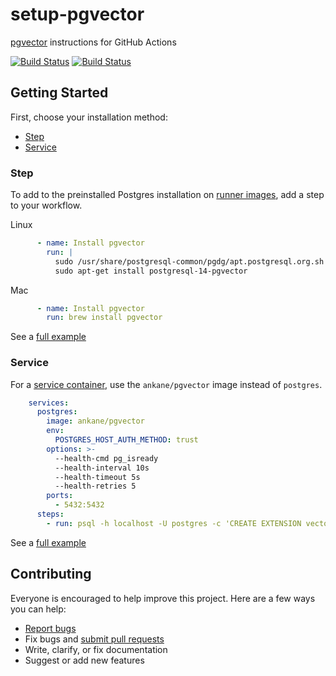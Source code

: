 # setup-pgvector

[pgvector](https://github.com/pgvector/pgvector) instructions for GitHub Actions

[![Build Status](https://github.com/pgvector/setup-pgvector/actions/workflows/step.yml/badge.svg?branch=master)](https://github.com/pgvector/setup-pgvector/actions) [![Build Status](https://github.com/pgvector/setup-pgvector/actions/workflows/service.yml/badge.svg?branch=master)](https://github.com/pgvector/setup-pgvector/actions)

## Getting Started

First, choose your installation method:

- [Step](#step)
- [Service](#service)

### Step

To add to the preinstalled Postgres installation on [runner images](https://github.com/actions/runner-images#available-images), add a step to your workflow.

Linux

```yml
      - name: Install pgvector
        run: |
          sudo /usr/share/postgresql-common/pgdg/apt.postgresql.org.sh -y
          sudo apt-get install postgresql-14-pgvector
```

Mac

```yml
      - name: Install pgvector
        run: brew install pgvector
```

See a [full example](https://github.com/pgvector/setup-pgvector/blob/master/.github/workflows/step.yml)

### Service

For a [service container](https://docs.github.com/en/actions/using-containerized-services/creating-postgresql-service-containers), use the `ankane/pgvector` image instead of `postgres`.

```yml
    services:
      postgres:
        image: ankane/pgvector
        env:
          POSTGRES_HOST_AUTH_METHOD: trust
        options: >-
          --health-cmd pg_isready
          --health-interval 10s
          --health-timeout 5s
          --health-retries 5
        ports:
          - 5432:5432
      steps:
        - run: psql -h localhost -U postgres -c 'CREATE EXTENSION vector'
```

See a [full example](https://github.com/pgvector/setup-pgvector/blob/master/.github/workflows/service.yml)

## Contributing

Everyone is encouraged to help improve this project. Here are a few ways you can help:

- [Report bugs](https://github.com/pgvector/setup-pgvector/issues)
- Fix bugs and [submit pull requests](https://github.com/pgvector/setup-pgvector/pulls)
- Write, clarify, or fix documentation
- Suggest or add new features
